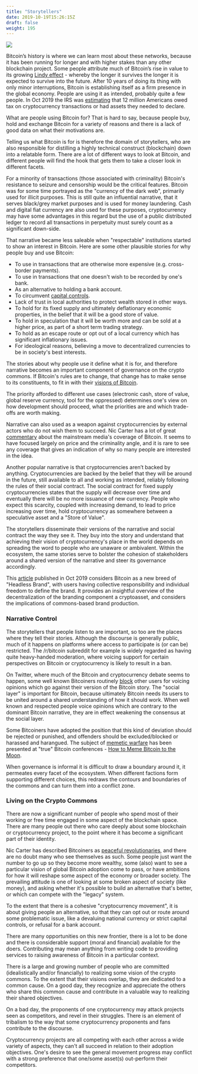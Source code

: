 ```yaml
---
title: "Storytellers"
date: 2019-10-19T15:26:15Z
draft: false
weight: 195
---
```

![](/storytellers.jpg)

Bitcoin’s history is where we can learn most about these networks, because it has been running for longer and with higher stakes than any other blockchain project. Some people attribute much of Bitcoin’s rise in value to its growing [Lindy effect](https://en.wikipedia.org/wiki/Lindy_effect) - whereby the longer it survives the longer it is expected to survive into the future. After 10 years of doing its thing with only minor interruptions, Bitcoin is establishing itself as a firm presence in the global economy. People are using it as intended, probably quite a few people. In Oct 2019 the IRS was [estimating](https://twitter.com/mrauchs/status/1184844394073079808?s=20) that 12 million Americans owed tax on cryptocurrency transactions or had assets they needed to declare.

What are people using Bitcoin for? That is hard to say, because people buy, hold and exchange Bitcoin for a variety of reasons and there is a lack of good data on what their motivations are. 

Telling us what Bitcoin is for is therefore the domain of storytellers, who are also responsible for distilling a highly technical construct (blockchain) down into a relatable form. There are a lot of different ways to look at Bitcoin, and different people will find the hook that gets them to take a closer look in different facets.  

For a minority of transactions (those associated with criminality) Bitcoin's resistance to seizure and censorship would be the critical features. Bitcoin was for some time portrayed as the "currency of the dark web", primarily used for illicit purposes. This is still quite an influential narrative, that it serves black/grey market purposes and is used for money laundering. Cash and digital fiat currency are also used for these purposes, cryptocurrency may have some advantages in this regard but the use of a public distributed ledger to record all transactions in perpetuity must surely count as a significant down-side. 

That narrative became less saleable when "respectable" institutions started to show an interest in Bitcoin. Here are some other plausible stories for why people buy and use Bitcoin:

* To use in transactions that are otherwise more expensive (e.g. cross-border payments).
* To use in transactions that one doesn't wish to be recorded by one's bank.
* As an alternative to holding a bank account.
* To circumvent [capital controls](https://en.wikipedia.org/wiki/Capital_control). 
* Lack of trust in local authorities to protect wealth stored in other ways.
* To hold for its fixed supply and ultimately deflationary economic properties, in the belief that it will be a good store of value.
* To hold in speculation that it will be worth more and can be sold at a higher price, as part of a short term trading strategy.
* To hold as an escape route or opt out of a local currency which has significant inflationary issues.
* For ideological reasons, believing a move to decentralized currencies to be in society's best interests.

The stories about why people use it define what it is for, and therefore narrative becomes an important component of governance on the crypto commons. If Bitcoin's rules are to change, that change has to make sense to its constituents, to fit in with their [visions of Bitcoin](https://medium.com/@nic__carter/visions-of-bitcoin-4b7b7cbcd24c). 

The priority afforded to different use cases (electronic cash, store of value, global reserve currency, tool for the oppressed) determines one's view on how development should proceed, what the priorities are and which trade-offs are worth making. 

Narrative can also used as a weapon against cryptocurrencies by external actors who do not wish them to succeed. Nic Carter has a lot of great [commentary](https://medium.com/castle-island-ventures/how-to-critique-bitcoin-a-guide-3e36b26f9642) about the mainstream media's coverage of Bitcoin. It seems to have focused largely on price and the criminality angle, and it is rare to see any coverage that gives an indication of why so many people are interested in the idea.

Another popular narrative is that cryptocurrencies aren’t backed by anything. Cryptocurrencies are backed by the belief that they will be around in the future, still available to all and working as intended, reliably following the rules of their social contract. The social contract for fixed supply cryptocurrencies states that the supply will decrease over time and eventually there will be no more issuance of new currency. People who expect this scarcity, coupled with increasing demand, to lead to price increasing over time, hold cryptocurrency as somewhere between a speculative asset and a "Store of Value".

The storytellers disseminate their versions of the narrative and social contract the way they see it. They buy into the story and understand that achieving their vision of cryptocurrency's place in the world depends on spreading the word to people who are unaware or ambivalent. Within the ecosystem, the same stories serve to bolster the cohesion of stakeholders around a shared version of the narrative and steer its governance accordingly.

This [article](https://otherinter.net/web3/headless-brands/) published in Oct 2019 considers Bitcoin as a new breed of "Headless Brand", with users having collective responsibility and individual freedom to define the brand. It provides an insightful overview of the decentralization of the branding component a cryptoasset, and considers the implications of commons-based brand production.

### Narrative Control

The storytellers that people listen to are important, so too are the places where they tell their stories. Although the discourse is generally public, much of it happens on platforms where access to participate is (or can be) restricted. The /r/bitcoin subreddit for example is widely regarded as having quite heavy-handed moderation, where voicing support for certain perspectives on Bitcoin or cryptocurrency is likely to result in a ban. 

On Twitter, where much of the Bitcoin and cryptocurrency debate seems to happen, some well known Bitcoiners routinely [block](https://twitter.com/NickSzabo4/status/1169992390339227648) other users for voicing opinions which go against their version of the Bitcoin story. The "social layer" is important for Bitcoin, because ultimately Bitcoin needs its users to be united around a shared understanding of how it should work. When well known and respected people voice opinions which are contrary to the dominant Bitcoin narrative, they are in effect weakening the consensus at the social layer.

Some Bitcoiners have adopted the position that this kind of deviation should be rejected or punished, and offenders should be excluded/blocked or harassed and harangued. The subject of [memetic warfare](https://coinspice.io/news/btc-maximalists-call-for-war-memes-trolling-hoping-to-crush-submit-perceived-enemies/) has been presented at "true" Bitcoin conferences - [How to Meme Bitcoin to the Moon](http://diyhpl.us/wiki/transcripts/bit-block-boom/2019/how-to-meme-bitcoin-to-the-moon/).

When governance is informal it is difficult to draw a boundary around it, it permeates every facet of the ecosystem. When different factions form supporting different choices, this redraws the contours and boundaries of the commons and can turn them into a conflict zone.

### Living on the Crypto Commons

There are now a significant number of people who spend most of their working or free time engaged in some aspect of the blockchain space. There are many people out there who care deeply about some blockchain or cryptocurrency project, to the point where it has become a significant part of their identity.

Nic Carter has described Bitcoiners as [peaceful revolutionaries](https://medium.com/@nic__carter/a-most-peaceful-revolution-8b63b64c203e), and there are no doubt many who see themselves as such. Some people just want the number to go up so they become more wealthy, some (also) want to see a particular vision of global Bitcoin adoption come to pass, or have ambitions for how it will reshape some aspect of the economy or broader society. The prevailing attitude is one of looking at some broken aspect of society (like money), and asking whether it's possible to build an alternative that's better, or which can compete with the "legacy" system. 

To the extent that there is a cohesive "cryptocurrency movement", it is about giving people an alternative, so that they can opt out or route around some problematic issue, like a devaluing national currency or strict capital controls, or refusal for a bank account.

There are many opportunities on this new frontier, there is a lot to be done and there is considerable support (moral and financial) available for the doers. Contributing may mean anything from writing code to providing services to raising awareness of Bitcoin in a particular context.

There is a large and growing number of people who are committed (idealistically and/or financially) to realizing some vision of the crypto commons. To the extent that their visions overlap, they are dedicated to a common cause. On a good day, they recognize and appreciate the others who share this common cause and contribute in a valuable way to realizing their shared objectives. 

On a bad day, the proponents of one cryptocurrency may attack projects seen as competitors, and revel in their struggles. There is an element of tribalism to the way that some cryptocurrency proponents and fans contribute to the discourse. 

Cryptocurrency projects are all competing with each other across a wide variety of aspects, they can't all succeed in relation to their adoption objectives. One's desire to see the general movement progress may conflict with a strong preference that one/some asset(s) out-perform their competitors. 